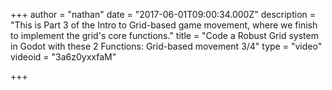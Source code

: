 +++
author = "nathan"
date = "2017-06-01T09:00:34.000Z"
description = "This is Part 3 of the Intro to Grid-based game movement, where we finish to implement the grid's core functions."
title = "Code a Robust Grid system in Godot with these 2 Functions: Grid-based movement 3/4"
type = "video"
videoid = "3a6z0yxxfaM"

+++

